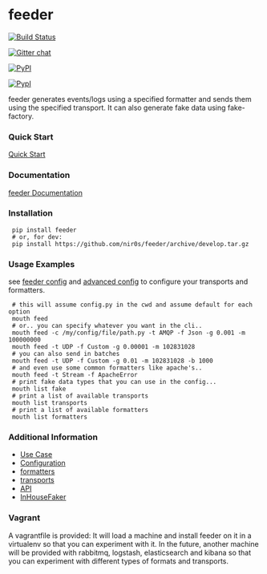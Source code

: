 
feeder
=======

[![Build Status](https://travis-ci.org/nir0s/feeder.svg?branch=develop)](https://travis-ci.org/nir0s/feeder)

[![Gitter chat](https://badges.gitter.im/nir0s/feeder.png)](https://gitter.im/nir0s/feeder)

[![PyPI](http://img.shields.io/pypi/dm/feeder.svg)](http://img.shields.io/pypi/dm/feeder.svg)

[![PypI](http://img.shields.io/pypi/v/feeder.svg)](http://img.shields.io/pypi/v/feeder.svg)

feeder generates events/logs using a specified formatter and sends them using the specified transport.
It can also generate fake data using fake-factory.

### Quick Start
[Quick Start](http://feeder.readthedocs.org/en/latest/quick_start.html)

### Documentation
[feeder Documentation](http://feeder.readthedocs.org)

### Installation
```shell
 pip install feeder
 # or, for dev:
 pip install https://github.com/nir0s/feeder/archive/develop.tar.gz
```

### Usage Examples
see [feeder config](http://feeder.readthedocs.org/en/latest/configuration.html) and [advanced config](http://feeder.readthedocs.org/en/latest/advanced_configuration.html)
to configure your transports and formatters.
```shell
 # this will assume config.py in the cwd and assume default for each option
 mouth feed
 # or.. you can specify whatever you want in the cli..
 mouth feed -c /my/config/file/path.py -t AMQP -f Json -g 0.001 -m 100000000
 mouth feed -t UDP -f Custom -g 0.00001 -m 102831028
 # you can also send in batches
 mouth feed -t UDP -f Custom -g 0.01 -m 102831028 -b 1000
 # and even use some common formatters like apache's..
 mouth feed -t Stream -f ApacheError
 # print fake data types that you can use in the config...
 mouth list fake
 # print a list of available transports
 mouth list transports
 # print a list of available formatters
 mouth list formatters
```

### Additional Information
- [Use Case](http://feeder.readthedocs.org/en/latest/case_study.html)
- [Configuration](http://feeder.readthedocs.org/en/latest/configuration.html)
- [formatters](http://feeder.readthedocs.org/en/latest/formatters.html)
- [transports](http://feeder.readthedocs.org/en/latest/transports.html)
- [API](http://feeder.readthedocs.org/en/latest/api.html)
- [InHouseFaker](http://feeder.readthedocs.org/en/latest/inhousefaker.html)

### Vagrant
A vagrantfile is provided: It will load a machine and install feeder on it in a virtualenv so that you can experiment with it.
In the future, another machine will be provided with rabbitmq, logstash, elasticsearch and kibana so that you can experiment with different types of formats and transports.
